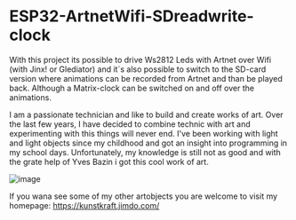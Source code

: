 # ESP32-ArtnetWifi-SDreadwrite-clock
With this project its possible to drive Ws2812 Leds with Artnet over Wifi (with Jinx! or Glediator) and it´s also possible to switch to the SD-card version where animations can be recorded from Artnet and than be played back. Although a Matrix-clock can be switched on and off over the animations.

I am a passionate technician and like to build and create works of art. Over the last few years, I have decided to combine technic with art and experimenting with this things will never end.
I've been working with light and light objects since my childhood and got an insight into programming in my school days. Unfortunately, my knowledge is still not as good and with the grate help of Yves Bazin i got this cool work of art.

![image](https://drive.google.com/file/d/1A7-cnUZrzWoaa0TW38rgAuNBt1vnXa5-/view?usp=sharing)


If you wana see some of my other artobjects you are welcome to visit my homepage: https://kunstkraft.jimdo.com/

